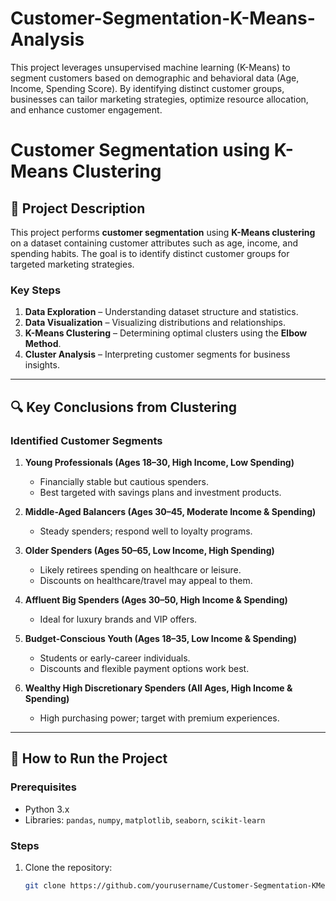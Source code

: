 # Customer-Segmentation-K-Means-Analysis
This project leverages unsupervised machine learning (K-Means) to segment customers based on demographic and behavioral data (Age, Income, Spending Score). By identifying distinct customer groups, businesses can tailor marketing strategies, optimize resource allocation, and enhance customer engagement.


# Customer Segmentation using K-Means Clustering  

## 📌 Project Description  
This project performs **customer segmentation** using **K-Means clustering** on a dataset containing customer attributes such as age, income, and spending habits. The goal is to identify distinct customer groups for targeted marketing strategies.  

### **Key Steps**  
1. **Data Exploration** – Understanding dataset structure and statistics.  
2. **Data Visualization** – Visualizing distributions and relationships.  
3. **K-Means Clustering** – Determining optimal clusters using the **Elbow Method**.  
4. **Cluster Analysis** – Interpreting customer segments for business insights.  


---

## 🔍 Key Conclusions from Clustering  

### **Identified Customer Segments**  

1. **Young Professionals (Ages 18–30, High Income, Low Spending)**  
   - Financially stable but cautious spenders.  
   - Best targeted with savings plans and investment products.  

2. **Middle-Aged Balancers (Ages 30–45, Moderate Income & Spending)**  
   - Steady spenders; respond well to loyalty programs.  

3. **Older Spenders (Ages 50–65, Low Income, High Spending)**  
   - Likely retirees spending on healthcare or leisure.  
   - Discounts on healthcare/travel may appeal to them.  

4. **Affluent Big Spenders (Ages 30–50, High Income & Spending)**  
   - Ideal for luxury brands and VIP offers.  

5. **Budget-Conscious Youth (Ages 18–35, Low Income & Spending)**  
   - Students or early-career individuals.  
   - Discounts and flexible payment options work best.  

6. **Wealthy High Discretionary Spenders (All Ages, High Income & Spending)**  
   - High purchasing power; target with premium experiences.  

---

## 🚀 How to Run the Project  

### **Prerequisites**  
- Python 3.x  
- Libraries: `pandas`, `numpy`, `matplotlib`, `seaborn`, `scikit-learn`  

### **Steps**  
1. Clone the repository:  
   ```bash
   git clone https://github.com/yourusername/Customer-Segmentation-KMeans.git
